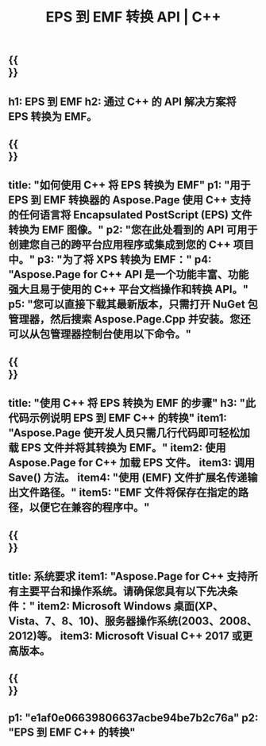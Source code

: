 ﻿---
translation: true
template: /_templates/_conversion-child-cpp.md
title: EPS 到 EMF 转换 API | C++
url: /cpp/conversion/eps-to-emf/
description: Aspose.Page 为 C++ API 解决方案提供的 EPS 到 EMF 转换。适用于 Windows 32 位、Windows 64 位和 Linux 64 位的 C++ 运行时环境。
informat: EPS
outformat: EMF
otherformats: XPS PS
---

{{<section banner>}}
---
h1: EPS 到 EMF
h2: 通过 C++ 的 API 解决方案将 EPS 转换为 EMF。
---

{{<section overview>}}
---
title: "如何使用 C++ 将 EPS 转换为 EMF"
p1: "用于 EPS 到 EMF 转换器的 Aspose.Page 使用 C++ 支持的任何语言将 Encapsulated PostScript (EPS) 文件转换为 EMF 图像。"
p2: "您在此处看到的 API 可用于创建您自己的跨平台应用程序或集成到您的 C++ 项目中。"
p3: "为了将 XPS 转换为 EMF："
p4: "Aspose.Page for C++ API 是一个功能丰富、功能强大且易于使用的 C++ 平台文档操作和转换 API。"
p5: "您可以直接下载其最新版本，只需打开 NuGet 包管理器，然后搜索 Aspose.Page.Cpp 并安装。您还可以从包管理器控制台使用以下命令。"
---

{{<section feature1>}}
---
title: "使用 C++ 将 EPS 转换为 EMF 的步骤"
h3: "此代码示例说明 EPS 到 EMF C++ 的转换"
item1: "Aspose.Page 使开发人员只需几行代码即可轻松加载 EPS 文件并将其转换为 EMF。"
item2: 使用 Aspose.Page for C++ 加载 EPS 文件。
item3: 调用 Save() 方法。
item4: "使用 (EMF) 文件扩展名传递输出文件路径。"
item5: "EMF 文件将保存在指定的路径，以便它在兼容的程序中。"
---

{{<section feature2>}}
---
title: 系统要求
item1: "Aspose.Page for C++ 支持所有主要平台和操作系统。请确保您具有以下先决条件："
item2: Microsoft Windows 桌面(XP、Vista、7、8、10)、服务器操作系统(2003、2008、2012)等。
item3: Microsoft Visual C++ 2017 或更高版本。
---

{{<section gist>}}
---
p1: "e1af0e06639806637acbe94be7b2c76a"
p2: "EPS 到 EMF C++ 的转换"
---
